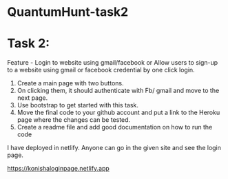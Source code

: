 # QuantumHunt-task2

Task 2:
=======================
Feature - Login to website using gmail/facebook or
Allow users to sign-up to a website using gmail or facebook credential by one click login.
1. Create a main page with two buttons.
2. On clicking them, it should authenticate with Fb/ gmail and move to the next page.
3. Use bootstrap to get started with this task.
4. Move the final code to your github account and put a link to the Heroku page where the changes can be tested.
5. Create a readme file and add good documentation on how to run the code


I have deployed in netlify. Anyone can go in the given site and see the login page.


 https://konishaloginpage.netlify.app









